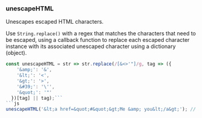### unescapeHTML

Unescapes escaped HTML characters.

Use `String.replace()` with a regex that matches the characters that need to be escaped, using a callback function to replace each escaped character instance with its associated unescaped character using a dictionary (object).

```js
const unescapeHTML = str => str.replace(/[&<>'"]/g, tag => ({
    '&amp;': '&',
    '&lt;': '<',
    '&gt;': '>',
    '&#39;': '\'',
    '&quot;': '"'
  })[tag] || tag);```
```js
unescapeHTML('&lt;a href=&quot;#&quot;&gt;Me &amp; you&lt;/a&gt;'); // '<a href="#">Me & you</a>'
```
